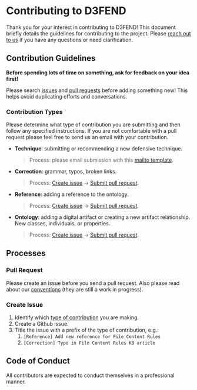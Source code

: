 # Contributing to D3FEND

Thank you for your interest in contributing to D3FEND! This document briefly details the guidelines for contributing to the project. Please [reach out to us](mailto:d3fend@mitre.org) if you have any questions or need clarification.

## Contribution Guidelines

**Before spending lots of time on something, ask for feedback on your idea first!**

Please search [issues](../../issues/) and [pull requests](../../pulls/) before adding something new! This helps avoid duplicating efforts and conversations.

### Contribution Types

Please determine what type of contribution you are submitting and then follow any specified instructions. If you are not comfortable with a pull request please feel free to send us an email with your contribution.

- **Technique**: submitting or recommending a new defensive technique.
    > Process: please email submission with this [mailto template](mailto:d3fend@mitre.org?subject=New%20D3FEND%20Technique%20Submission&body=Definition%3A%0D%0A-%0D%0A%0D%0APublic%20Reference%20Links%3A%0D%0A-%0D%0A-).
- **Correction**: grammar, typos, broken links.
    > Process: [Create issue](#create-issue) -> [Submit pull request](#pull-request).
- **Reference**: adding a reference to the ontology.
    > Process: [Create issue](#create-issue) -> [Submit pull request](#pull-request).
- **Ontology**: adding a digital artifact or creating a new artifact relationship. New classes, individuals, or properties.
    > Process: [Create issue](#create-issue) -> [Submit pull request](#pull-request).

## Processes

### Pull Request

Please create an issue before you send a pull request. Also please read about our [conventions](CONVENTIONS.md) (they are still a work in progress).

### Create Issue

1. Identify which [type of contribution](#contribution-types) you are making.
1. Create a Github issue.
1. Title the issue with a prefix of the type of contribution, e.g.:
    1. `[Reference] Add new reference for File Content Rules`
    1. `[Correction] Typo in File Content Rules KB article`

## Code of Conduct

All contributors are expected to conduct themselves in a professional manner.
